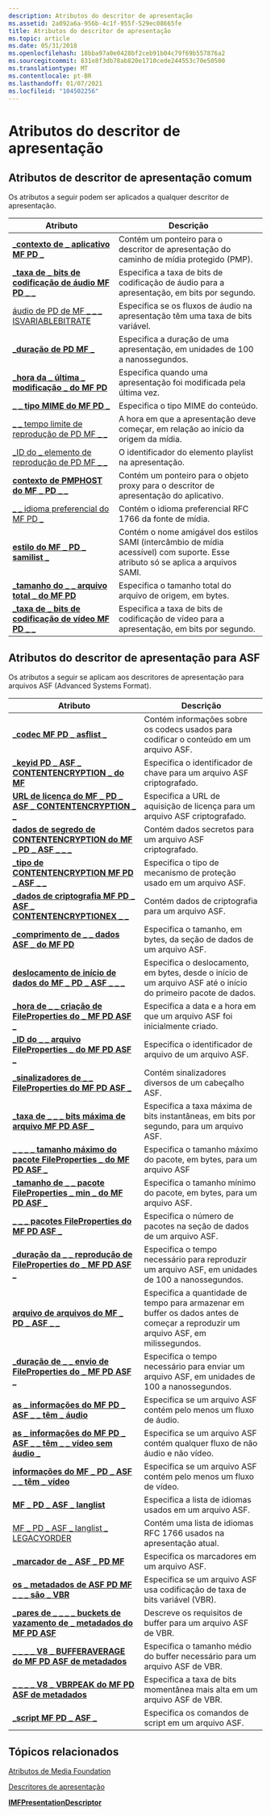 ```yaml
---
description: Atributos do descritor de apresentação
ms.assetid: 2a092a6a-956b-4c1f-955f-529ec08665fe
title: Atributos do descritor de apresentação
ms.topic: article
ms.date: 05/31/2018
ms.openlocfilehash: 18bba97a0e0428bf2ceb91b04c79f69b557876a2
ms.sourcegitcommit: 831e8f3db78ab820e1710cede244553c70e50500
ms.translationtype: MT
ms.contentlocale: pt-BR
ms.lasthandoff: 01/07/2021
ms.locfileid: "104502256"
---
```

# <a name="presentation-descriptor-attributes"></a>Atributos do descritor de apresentação

## <a name="common-presentation-descriptor-attributes"></a>Atributos de descritor de apresentação comum

Os atributos a seguir podem ser aplicados a qualquer descritor de apresentação.



| Atributo                                                                          | Descrição                                                                                                                                     |
|------------------------------------------------------------------------------------|-------------------------------------------------------------------------------------------------------------------------------------------------|
| [**\_contexto de \_ aplicativo MF PD \_**](mf-pd-app-context-attribute.md)                        | Contém um ponteiro para o descritor de apresentação do caminho de mídia protegido (PMP).                                                          |
| [**\_taxa de \_ bits de codificação de áudio MF PD \_ \_**](mf-pd-audio-encoding-bitrate-attribute.md) | Especifica a taxa de bits de codificação de áudio para a apresentação, em bits por segundo.                                                                 |
| [áudio de PD de MF \_ \_ \_ ISVARIABLEBITRATE](mf-pd-audio-isvariablebitrate.md)              | Especifica se os fluxos de áudio na apresentação têm uma taxa de bits variável.                                                               |
| [**\_duração de PD MF \_**](mf-pd-duration-attribute.md)                               | Especifica a duração de uma apresentação, em unidades de 100 a nanossegundos.                                                                              |
| [**\_hora da \_ última \_ modificação \_ do MF PD**](mf-pd-last-modified-time-attribute.md)         | Especifica quando uma apresentação foi modificada pela última vez.                                                                                                |
| [**\_ \_ tipo MIME do MF PD \_**](mf-pd-mime-type-attribute.md)                            | Especifica o tipo MIME do conteúdo.                                                                                                         |
| [\_ \_ tempo limite de reprodução de PD MF \_ \_](mf-pd-playback-boundary-time.md)               | A hora em que a apresentação deve começar, em relação ao início da origem da mídia.                                                       |
| [\_ID do \_ elemento de reprodução de PD MF \_ \_](mf-pd-playback-element-id.md)                     | O identificador do elemento playlist na apresentação.                                                                                     |
| [**contexto de PMPHOST do MF \_ PD \_ \_**](mf-pd-pmphost-context-attribute.md)                | Contém um ponteiro para o objeto proxy para o descritor de apresentação do aplicativo.                                                           |
| [\_ \_ idioma preferencial do MF PD \_](mf-pd-preferred-language.md)                        | Contém o idioma preferencial RFC 1766 da fonte de mídia.                                                                                   |
| [**estilo do MF \_ PD \_ samilist \_**](mf-pd-sami-stylelist-attribute.md)                  | Contém o nome amigável dos estilos SAMI (intercâmbio de mídia acessível) com suporte. Esse atributo só se aplica a arquivos SAMI. |
| [**\_tamanho do \_ \_ arquivo total \_ do MF PD**](mf-pd-total-file-size-attribute.md)               | Especifica o tamanho total do arquivo de origem, em bytes.                                                                                          |
| [**\_taxa de \_ bits de codificação de vídeo MF PD \_ \_**](mf-pd-video-encoding-bitrate-attribute.md) | Especifica a taxa de bits de codificação de vídeo para a apresentação, em bits por segundo.                                                                 |



 

## <a name="presentation-descriptor-attributes-for-asf"></a>Atributos do descritor de apresentação para ASF

Os atributos a seguir se aplicam aos descritores de apresentação para arquivos ASF (Advanced Systems Format).



| Atributo                                                                                                             | Descrição                                                                                          |
|-----------------------------------------------------------------------------------------------------------------------|------------------------------------------------------------------------------------------------------|
| [**\_codec MF PD \_ asflist \_**](mf-pd-asf-codeclist-attribute.md)                                                       | Contém informações sobre os codecs usados para codificar o conteúdo em um arquivo ASF.                     |
| [**\_keyid PD \_ ASF \_ CONTENTENCRYPTION \_ do MF**](mf-pd-asf-contentencryption-keyid-attribute.md)                          | Especifica o identificador de chave para um arquivo ASF criptografado.                                              |
| [**URL de licença do MF \_ PD \_ ASF \_ CONTENTENCRYPTION \_ \_**](mf-pd-asf-contentencryption-license-url-attribute.md)             | Especifica a URL de aquisição de licença para um arquivo ASF criptografado.                                     |
| [**dados de segredo de CONTENTENCRYPTION do MF \_ PD \_ ASF \_ \_ \_**](mf-pd-asf-contentencryption-secret-data-attribute.md)             | Contém dados secretos para um arquivo ASF criptografado.                                                      |
| [**\_tipo de CONTENTENCRYPTION MF PD \_ ASF \_ \_**](mf-pd-asf-contentencryption-type-attribute.md)                            | Especifica o tipo de mecanismo de proteção usado em um arquivo ASF.                                      |
| [**\_dados de criptografia MF PD \_ ASF \_ CONTENTENCRYPTIONEX \_ \_**](mf-pd-asf-contentencryptionex-encryption-data-attribute.md) | Contém dados de criptografia para um arquivo ASF.                                                            |
| [**\_comprimento de \_ \_ dados ASF \_ do MF PD**](mf-pd-asf-data-length-attribute.md)                                                  | Especifica o tamanho, em bytes, da seção de dados de um arquivo ASF.                                    |
| [**deslocamento de início de dados do MF \_ PD \_ ASF \_ \_ \_**](mf-pd-asf-data-start-offset-attribute.md)                                     | Especifica o deslocamento, em bytes, desde o início de um arquivo ASF até o início do primeiro pacote de dados. |
| [**\_hora de \_ \_ criação de FileProperties do \_ MF PD ASF \_**](mf-pd-asf-fileproperties-creation-time-attribute.md)               | Especifica a data e a hora em que um arquivo ASF foi inicialmente criado.                                  |
| [**\_ID do \_ \_ arquivo FileProperties \_ do MF PD ASF \_**](mf-pd-asf-fileproperties-file-id-attribute.md)                           | Especifica o identificador de arquivo de um arquivo ASF.                                                        |
| [**\_sinalizadores de \_ \_ FileProperties do MF PD ASF \_**](mf-pd-asf-fileproperties-flags-attribute.md)                                | Contém sinalizadores diversos de um cabeçalho ASF.                                                     |
| [**\_taxa de \_ \_ \_ bits máxima de arquivo MF PD ASF \_**](mf-pd-asf-fileproperties-max-bitrate-attribute.md)                   | Especifica a taxa máxima de bits instantâneas, em bits por segundo, para um arquivo ASF.                   |
| [**\_ \_ \_ \_ tamanho máximo do pacote FileProperties \_ do MF PD ASF \_**](mf-pd-asf-fileproperties-max-packet-size-attribute.md)          | Especifica o tamanho máximo do pacote, em bytes, para um arquivo ASF                                         |
| [**\_tamanho de \_ \_ pacote FileProperties \_ min \_ do MF PD ASF \_**](mf-pd-asf-fileproperties-min-packet-size-attribute.md)          | Especifica o tamanho mínimo do pacote, em bytes, para um arquivo ASF.                                        |
| [**\_ \_ \_ pacotes FileProperties do MF PD ASF \_**](mf-pd-asf-fileproperties-packets-attribute.md)                            | Especifica o número de pacotes na seção de dados de um arquivo ASF.                                  |
| [**\_duração da \_ \_ reprodução de FileProperties do \_ MF PD ASF \_**](mf-pd-asf-fileproperties-play-duration-attribute.md)               | Especifica o tempo necessário para reproduzir um arquivo ASF, em unidades de 100 a nanossegundos.                              |
| [**arquivo de arquivos do MF \_ PD \_ ASF \_ \_**](mf-pd-asf-fileproperties-preroll-attribute.md)                            | Especifica a quantidade de tempo para armazenar em buffer os dados antes de começar a reproduzir um arquivo ASF, em milissegundos.    |
| [**\_duração de \_ \_ envio de FileProperties do \_ MF PD ASF \_**](mf-pd-asf-fileproperties-send-duration-attribute.md)               | Especifica o tempo necessário para enviar um arquivo ASF, em unidades de 100 a nanossegundos.                              |
| [**as \_ informações do MF PD \_ ASF \_ \_ têm \_ áudio**](mf-pd-asf-info-has-audio-attribute.md)                                           | Especifica se um arquivo ASF contém pelo menos um fluxo de áudio.                                    |
| [**as \_ informações do MF PD \_ ASF \_ \_ têm \_ \_ vídeo sem áudio \_**](mf-pd-asf-info-has-non-audio-video-attribute.md)                     | Especifica se um arquivo ASF contém qualquer fluxo de não áudio e não vídeo.                             |
| [**informações do MF \_ PD \_ ASF \_ \_ têm \_ vídeo**](mf-pd-asf-info-has-video-attribute.md)                                           | Especifica se um arquivo ASF contém pelo menos um fluxo de vídeo.                                    |
| [**MF \_ PD \_ ASF \_ langlist**](mf-pd-asf-langlist-attribute.md)                                                         | Especifica a lista de idiomas usados em um arquivo ASF.                                                 |
| [MF \_ PD \_ ASF \_ langlist \_ LEGACYORDER](mf-pd-asf-langlist-legacyorder.md)                                              | Contém uma lista de idiomas RFC 1766 usados na apresentação atual.                              |
| [**\_marcador de \_ ASF \_ PD MF**](mf-pd-asf-marker-attribute.md)                                                             | Especifica os marcadores em um arquivo ASF.                                                                |
| [**os \_ metadados de ASF PD MF \_ \_ \_ são \_ VBR**](mf-pd-asf-metadata-is-vbr-attribute.md)                                         | Especifica se um arquivo ASF usa codificação de taxa de bits variável (VBR).                                 |
| [**\_pares de \_ \_ \_ \_ buckets de vazamento de \_ metadados do MF PD ASF**](mf-pd-asf-metadata-leaky-bucket-pairs-attribute.md)                | Descreve os requisitos de buffer para um arquivo ASF de VBR.                                             |
| [**\_ \_ \_ \_ V8 \_ BUFFERAVERAGE do MF PD ASF de metadados**](mf-pd-asf-metadata-v8-bufferaverage-attribute.md)                     | Especifica o tamanho médio do buffer necessário para um arquivo ASF de VBR.                                         |
| [**\_ \_ \_ \_ V8 \_ VBRPEAK do MF PD ASF de metadados**](mf-pd-asf-metadata-v8-vbrpeak-attribute.md)                                 | Especifica a taxa de bits momentânea mais alta em um arquivo ASF de VBR.                                          |
| [**\_script MF PD \_ ASF \_**](mf-pd-asf-script-attribute.md)                                                             | Especifica os comandos de script em um arquivo ASF.                                                        |



 

## <a name="related-topics"></a>Tópicos relacionados

<dl> <dt>

[Atributos de Media Foundation](media-foundation-attributes.md)
</dt> <dt>

[Descritores de apresentação](presentation-descriptors.md)
</dt> <dt>

[**IMFPresentationDescriptor**](/windows/desktop/api/mfidl/nn-mfidl-imfpresentationdescriptor)
</dt> </dl>

 

 



